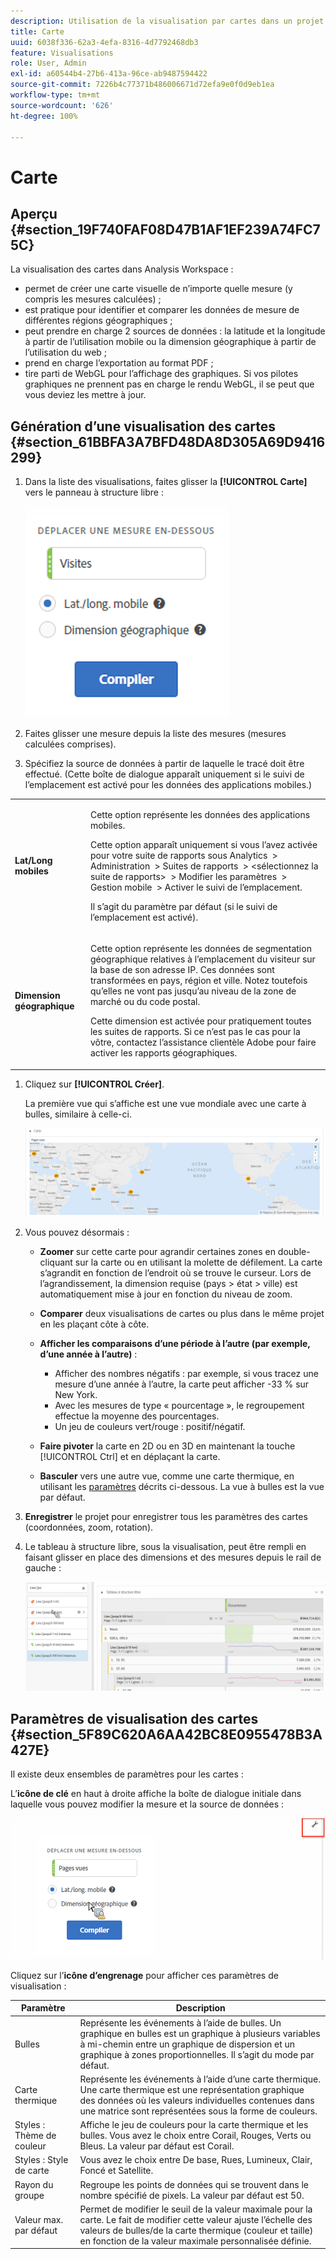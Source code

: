```yaml
---
description: Utilisation de la visualisation par cartes dans un projet Workspace.
title: Carte
uuid: 6038f336-62a3-4efa-8316-4d7792468db3
feature: Visualisations
role: User, Admin
exl-id: a60544b4-27b6-413a-96ce-ab9487594422
source-git-commit: 7226b4c77371b486006671d72efa9e0f0d9eb1ea
workflow-type: tm+mt
source-wordcount: '626'
ht-degree: 100%

---
```


# Carte

## Aperçu {#section_19F740FAF08D47B1AF1EF239A74FC75C}

La visualisation des cartes dans Analysis Workspace :

* permet de créer une carte visuelle de n’importe quelle mesure (y compris les mesures calculées) ;
* est pratique pour identifier et comparer les données de mesure de différentes régions géographiques ;
* peut prendre en charge 2 sources de données : la latitude et la longitude à partir de l’utilisation mobile ou la dimension géographique à partir de l’utilisation du web ;
* prend en charge l’exportation au format PDF ;
* tire parti de WebGL pour l’affichage des graphiques. Si vos pilotes graphiques ne prennent pas en charge le rendu WebGL, il se peut que vous deviez les mettre à jour.

## Génération d’une visualisation des cartes {#section_61BBFA3A7BFD48DA8D305A69D9416299}

1. Dans la liste des visualisations, faites glisser la **[!UICONTROL Carte]** vers le panneau à structure libre :

   ![](assets/map-viz1.png)

1. Faites glisser une mesure depuis la liste des mesures (mesures calculées comprises).
1. Spécifiez la source de données à partir de laquelle le tracé doit être effectué. (Cette boîte de dialogue apparaît uniquement si le suivi de l’emplacement est activé pour les données des applications mobiles.)

<table id="table_CD54B433464B4282A7524FB187016C47"> 
 <tbody> 
  <tr> 
   <td colname="col1"> <p><b>Lat/Long mobiles</b> </p> </td> 
   <td colname="col2"> <p>Cette option représente les données des applications mobiles. </p> <p>Cette option apparaît uniquement si vous l’avez activée pour votre suite de rapports sous <span class="ignoretag"> <span class="uicontrol">Analytics </span> &gt; <span class="uicontrol"> Administration </span> &gt; <span class="uicontrol"> Suites de rapports </span> &gt; <span class="uicontrol"> &lt;sélectionnez la suite de rapports&gt; </span> &gt; <span class="uicontrol"> Modifier les paramètres </span> &gt; <span class="uicontrol"> Gestion mobile </span> &gt; <span class="uicontrol"> Activer le suivi de l’emplacement</span></span>. </p> <p>Il s’agit du paramètre par défaut (si le suivi de l’emplacement est activé). </p> </td> 
  </tr> 
  <tr> 
   <td colname="col1"> <p><b>Dimension géographique</b> </p> </td> 
   <td colname="col2"> <p>Cette option représente les données de segmentation géographique relatives à l’emplacement du visiteur sur la base de son adresse IP. Ces données sont transformées en pays, région et ville. Notez toutefois qu’elles ne vont pas jusqu’au niveau de la zone de marché ou du code postal. </p> <p>Cette dimension est activée pour pratiquement toutes les suites de rapports. Si ce n’est pas le cas pour la vôtre, contactez l’assistance clientèle Adobe pour faire activer les rapports géographiques. </p> </td> 
  </tr> 
 </tbody> 
</table>

1. Cliquez sur **[!UICONTROL Créer]**.

   La première vue qui s’affiche est une vue mondiale avec une carte à bulles, similaire à celle-ci.

   ![](assets/bubble-world-view.png)

1. Vous pouvez désormais :

   * **Zoomer** sur cette carte pour agrandir certaines zones en double-cliquant sur la carte ou en utilisant la molette de défilement. La carte s’agrandit en fonction de l’endroit où se trouve le curseur. Lors de l’agrandissement, la dimension requise (pays > état > ville) est automatiquement mise à jour en fonction du niveau de zoom.
   * **Comparer** deux visualisations de cartes ou plus dans le même projet en les plaçant côte à côte.
   * **Afficher les comparaisons d’une période à l’autre (par exemple, d’une année à l’autre)** :

      * Afficher des nombres négatifs : par exemple, si vous tracez une mesure d’une année à l’autre, la carte peut afficher -33 % sur New York.
      * Avec les mesures de type « pourcentage », le regroupement effectue la moyenne des pourcentages.
      * Un jeu de couleurs vert/rouge : positif/négatif.
   * **Faire pivoter** la carte en 2D ou en 3D en maintenant la touche [!UICONTROL Ctrl] et en déplaçant la carte.

   * **Basculer** vers une autre vue, comme une carte thermique, en utilisant les [paramètres](/help/analyze/analysis-workspace/visualizations/map-visualization.md#section_5F89C620A6AA42BC8E0955478B3A427E) décrits ci-dessous. La vue à bulles est la vue par défaut.


1. **Enregistrer** le projet pour enregistrer tous les paramètres des cartes (coordonnées, zoom, rotation).
1. Le tableau à structure libre, sous la visualisation, peut être rempli en faisant glisser en place des dimensions et des mesures depuis le rail de gauche :

   ![](assets/location-dimensions.png)

## Paramètres de visualisation des cartes {#section_5F89C620A6AA42BC8E0955478B3A427E}

Il existe deux ensembles de paramètres pour les cartes :

L’**icône de clé** en haut à droite affiche la boîte de dialogue initiale dans laquelle vous pouvez modifier la mesure et la source de données :

![](assets/map-wrench.png)

Cliquez sur l’**icône d’engrenage** pour afficher ces paramètres de visualisation :

| Paramètre | Description |
|--- |--- |
| Bulles | Représente les événements à l’aide de bulles. Un graphique en bulles est un graphique à plusieurs variables à mi-chemin entre un graphique de dispersion et un graphique à zones proportionnelles. Il s’agit du mode par défaut. |
| Carte thermique | Représente les événements à l’aide d’une carte thermique. Une carte thermique est une représentation graphique des données où les valeurs individuelles contenues dans une matrice sont représentées sous la forme de couleurs. |
| Styles : Thème de couleur | Affiche le jeu de couleurs pour la carte thermique et les bulles. Vous avez le choix entre Corail, Rouges, Verts ou Bleus. La valeur par défaut est Corail. |
| Styles : Style de carte | Vous avez le choix entre De base, Rues, Lumineux, Clair, Foncé et Satellite. |
| Rayon du groupe | Regroupe les points de données qui se trouvent dans le nombre spécifié de pixels. La valeur par défaut est 50. |
| Valeur max. par défaut | Permet de modifier le seuil de la valeur maximale pour la carte. Le fait de modifier cette valeur ajuste l’échelle des valeurs de bulles/de la carte thermique (couleur et taille) en fonction de la valeur maximale personnalisée définie. |
